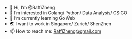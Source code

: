 - 👋 Hi, I’m @RaffiZheng
- 👀 I’m interested in Golang/ Python/ Data Analysis/ CS:GO
- 🌱 I’m currently learning Go Web
- 🌏 I want to work in Singapore/ Zurich/ ShenZhen
- 📫 How to reach me: RaffiZheng@gmail.com

<!---
RaffiZheng/RaffiZheng is a ✨ special ✨ repository because its `README.md` (this file) appears on your GitHub profile.
You can click the Preview link to take a look at your changes.
--->

